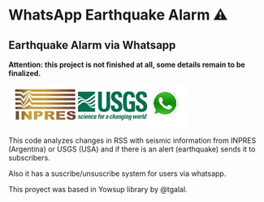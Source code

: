 # WhatsApp Earthquake Alarm :warning:
## Earthquake Alarm via Whatsapp

**Attention: this project is not finished at all, some details remain to be finalized.**

![logo](https://raw.githubusercontent.com/caparrosmatias/quake_alert_wp/master/logo.jpg)

This code analyzes changes in RSS with seismic information from INPRES (Argentina) or USGS (USA) and if there is an alert (earthquake) sends it to subscribers.

Also it has a suscribe/unsuscribe system for users via whatsapp. 

This proyect was based in Yowsup library by @tgalal.




